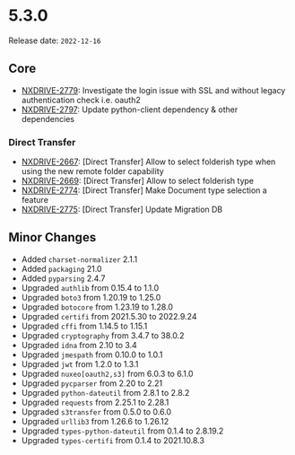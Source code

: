# 5.3.0

Release date: `2022-12-16`

## Core

- [NXDRIVE-2779](https://hyland.atlassian.net/browse/NXDRIVE-2779): Investigate the login issue with SSL and without legacy authentication check i.e. oauth2
- [NXDRIVE-2797](https://hyland.atlassian.net/browse/NXDRIVE-2797): Update python-client dependency & other dependencies


### Direct Transfer

- [NXDRIVE-2667](https://hyland.atlassian.net/browse/NXDRIVE-2667): [Direct Transfer] Allow to select folderish type when using the new remote folder capability
- [NXDRIVE-2669](https://hyland.atlassian.net/browse/NXDRIVE-2667): [Direct Transfer] Allow to select folderish type
- [NXDRIVE-2774](https://hyland.atlassian.net/browse/NXDRIVE-2774): [Direct Transfer] Make Document type selection a feature
- [NXDRIVE-2775](https://hyland.atlassian.net/browse/NXDRIVE-2765): [Direct Transfer] Update Migration DB


## Minor Changes

- Added `charset-normalizer` 2.1.1
- Added `packaging` 21.0
- Added `pyparsing` 2.4.7
- Upgraded `authlib` from 0.15.4 to 1.1.0
- Upgraded `boto3` from 1.20.19 to 1.25.0
- Upgraded `botocore` from 1.23.19 to 1.28.0
- Upgraded `certifi` from 2021.5.30 to 2022.9.24
- Upgraded `cffi` from 1.14.5 to 1.15.1
- Upgraded `cryptography` from 3.4.7 to 38.0.2
- Upgraded `idna` from 2.10 to 3.4
- Upgraded `jmespath` from 0.10.0 to 1.0.1
- Upgraded `jwt` from 1.2.0 to 1.3.1
- Upgraded `nuxeo[oauth2,s3]` from 6.0.3 to 6.1.0
- Upgraded `pycparser` from 2.20 to 2.21
- Upgraded `python-dateutil` from 2.8.1 to 2.8.2
- Upgraded `requests` from 2.25.1 to 2.28.1
- Upgraded `s3transfer` from 0.5.0 to 0.6.0
- Upgraded `urllib3` from 1.26.6 to 1.26.12
- Upgraded `types-python-dateutil` from 0.1.4 to 2.8.19.2
- Upgraded `types-certifi` from 0.1.4 to 2021.10.8.3
